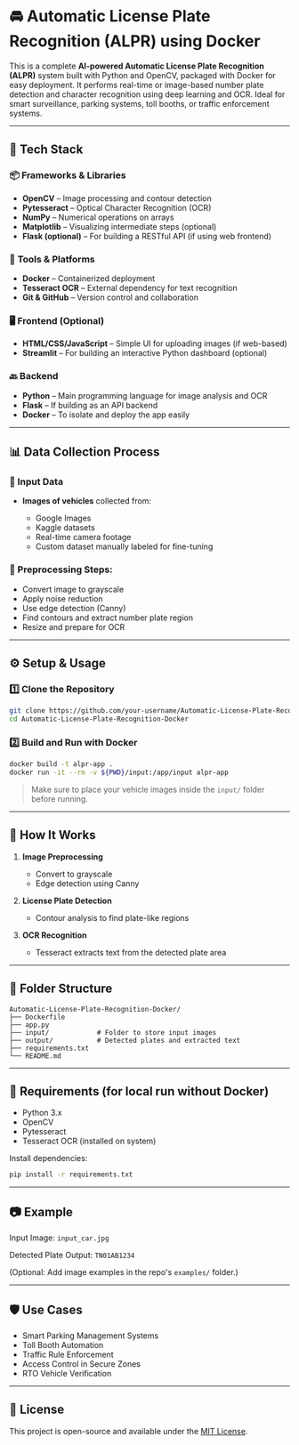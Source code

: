 # 🚘 Automatic License Plate Recognition (ALPR) using Docker

This is a complete **AI-powered Automatic License Plate Recognition (ALPR)** system built with Python and OpenCV, packaged with Docker for easy deployment. It performs real-time or image-based number plate detection and character recognition using deep learning and OCR. Ideal for smart surveillance, parking systems, toll booths, or traffic enforcement systems.

---

## 🔧 Tech Stack

### 📦 **Frameworks & Libraries**

* **OpenCV** – Image processing and contour detection
* **Pytesseract** – Optical Character Recognition (OCR)
* **NumPy** – Numerical operations on arrays
* **Matplotlib** – Visualizing intermediate steps (optional)
* **Flask (optional)** – For building a RESTful API (if using web frontend)

### 🐳 **Tools & Platforms**

* **Docker** – Containerized deployment
* **Tesseract OCR** – External dependency for text recognition
* **Git & GitHub** – Version control and collaboration

### 🖥️ **Frontend** (Optional)

* **HTML/CSS/JavaScript** – Simple UI for uploading images (if web-based)
* **Streamlit** – For building an interactive Python dashboard (optional)

### 🔙 **Backend**

* **Python** – Main programming language for image analysis and OCR
* **Flask** – If building as an API backend
* **Docker** – To isolate and deploy the app easily

---

## 📊 Data Collection Process

### 📸 Input Data

* **Images of vehicles** collected from:

  * Google Images
  * Kaggle datasets
  * Real-time camera footage
  * Custom dataset manually labeled for fine-tuning

### 📂 Preprocessing Steps:

* Convert image to grayscale
* Apply noise reduction
* Use edge detection (Canny)
* Find contours and extract number plate region
* Resize and prepare for OCR

---

## ⚙️ Setup & Usage

### 1️⃣ Clone the Repository

```bash
git clone https://github.com/your-username/Automatic-License-Plate-Recognition-Docker.git
cd Automatic-License-Plate-Recognition-Docker
```

### 2️⃣ Build and Run with Docker

```bash
docker build -t alpr-app .
docker run -it --rm -v ${PWD}/input:/app/input alpr-app
```

> Make sure to place your vehicle images inside the `input/` folder before running.

---

## 🧠 How It Works

1. **Image Preprocessing**

   * Convert to grayscale
   * Edge detection using Canny
2. **License Plate Detection**

   * Contour analysis to find plate-like regions
3. **OCR Recognition**

   * Tesseract extracts text from the detected plate area

---

## 📁 Folder Structure

```
Automatic-License-Plate-Recognition-Docker/
├── Dockerfile
├── app.py
├── input/            # Folder to store input images
├── output/           # Detected plates and extracted text
├── requirements.txt
└── README.md
```

---

## 🔧 Requirements (for local run without Docker)

* Python 3.x
* OpenCV
* Pytesseract
* Tesseract OCR (installed on system)

Install dependencies:

```bash
pip install -r requirements.txt
```

---

## 📷 Example

Input Image: `input_car.jpg`

Detected Plate Output: `TN01AB1234`

(Optional: Add image examples in the repo's `examples/` folder.)

---

## 🛡️ Use Cases

* Smart Parking Management Systems
* Toll Booth Automation
* Traffic Rule Enforcement
* Access Control in Secure Zones
* RTO Vehicle Verification


---

## 📝 License

This project is open-source and available under the [MIT License](LICENSE).
